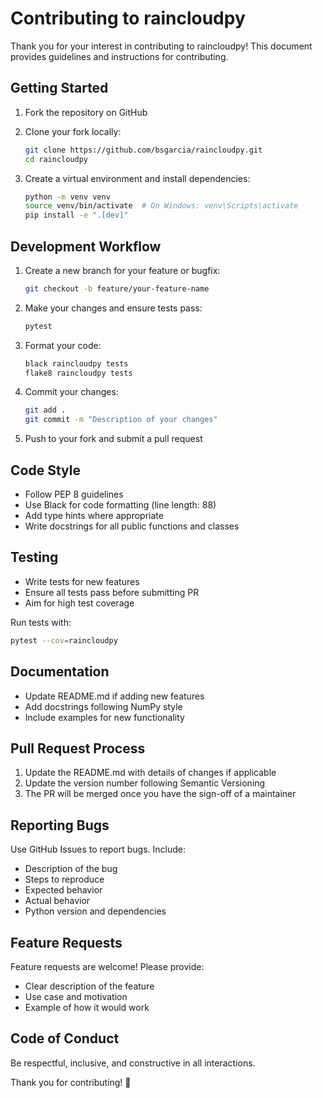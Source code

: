 # Contributing to raincloudpy

Thank you for your interest in contributing to raincloudpy! This document provides guidelines and instructions for contributing.

## Getting Started

1. Fork the repository on GitHub
2. Clone your fork locally:
   ```bash
   git clone https://github.com/bsgarcia/raincloudpy.git
   cd raincloudpy
   ```

3. Create a virtual environment and install dependencies:
   ```bash
   python -m venv venv
   source venv/bin/activate  # On Windows: venv\Scripts\activate
   pip install -e ".[dev]"
   ```

## Development Workflow

1. Create a new branch for your feature or bugfix:
   ```bash
   git checkout -b feature/your-feature-name
   ```

2. Make your changes and ensure tests pass:
   ```bash
   pytest
   ```

3. Format your code:
   ```bash
   black raincloudpy tests
   flake8 raincloudpy tests
   ```

4. Commit your changes:
   ```bash
   git add .
   git commit -m "Description of your changes"
   ```

5. Push to your fork and submit a pull request

## Code Style

- Follow PEP 8 guidelines
- Use Black for code formatting (line length: 88)
- Add type hints where appropriate
- Write docstrings for all public functions and classes

## Testing

- Write tests for new features
- Ensure all tests pass before submitting PR
- Aim for high test coverage

Run tests with:
```bash
pytest --cov=raincloudpy
```

## Documentation

- Update README.md if adding new features
- Add docstrings following NumPy style
- Include examples for new functionality

## Pull Request Process

1. Update the README.md with details of changes if applicable
2. Update the version number following Semantic Versioning
3. The PR will be merged once you have the sign-off of a maintainer

## Reporting Bugs

Use GitHub Issues to report bugs. Include:
- Description of the bug
- Steps to reproduce
- Expected behavior
- Actual behavior
- Python version and dependencies

## Feature Requests

Feature requests are welcome! Please provide:
- Clear description of the feature
- Use case and motivation
- Example of how it would work

## Code of Conduct

Be respectful, inclusive, and constructive in all interactions.

Thank you for contributing! 🎉
